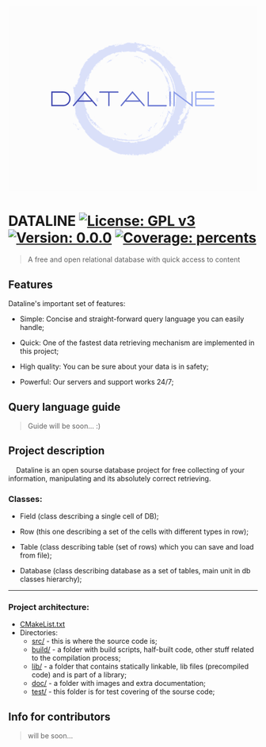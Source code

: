
![logo](doc/images/logo.png)


# DATALINE [![License: GPL v3](https://img.shields.io/badge/License-GPLv3-blue.svg)](https://www.gnu.org/licenses/gpl-3.0) [![Version: 0.0.0](https://img.shields.io/badge/Version-0.0.0-blueviolet)]() [![Coverage: percents](https://img.shields.io/badge/Coverage-0%25-yellowgreen)]()

>
>   A free and open relational database with quick access to content
>


## Features 

Dataline's important set of features:

- Simple: Concise and straight-forward query language you can easily handle;

- Quick: One of the fastest data retrieving mechanism are implemented in this project;

- High quality: You can be sure about your data is in safety;

- Powerful: Our servers and support works 24/7;


## Query language guide

> Guide will be soon... :)


## Project description

&#160;&#160;&#160;&#160;Dataline is an open sourse database project for free collecting of your information, manipulating and its absolutely correct retrieving.

### Classes:

- Field (class describing a single cell of DB);

- Row (this one describing a set of the cells with different types in row);

- Table (class describing table (set of rows) which you can save and load from file);

- Database (class describing database as a set of tables, main unit in db classes hierarchy);


--- 

### Project architecture:


- [CMakeList.txt](CMakeList.txt)
- Directories:
    - [src/](src) - this is where the source code is;
    - [build/](build) - a folder with build scripts, half-built code, other stuff related to the compilation process;
    - [lib/](lib) - a folder that contains statically linkable, lib files (precompiled code) and is part of a library;
    - [doc/](doc) - a folder with images and extra documentation;
    - [test/](test) - this folder is for test covering of the sourse code;



## Info for contributors

> will be soon...

